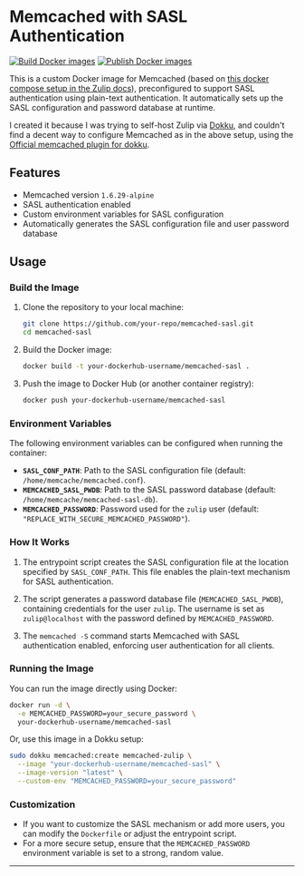 # Memcached with SASL Authentication

[![Build Docker images](https://github.com/engineervix/docker-memcached-sasl/actions/workflows/build-docker-image.yml/badge.svg)](https://github.com/engineervix/docker-memcached-sasl/actions/workflows/build-docker-image.yml)
[![Publish Docker images](https://github.com/engineervix/docker-memcached-sasl/actions/workflows/publish-docker-image.yml/badge.svg)](https://github.com/engineervix/docker-memcached-sasl/actions/workflows/publish-docker-image.yml)


This is a custom Docker image for Memcached (based on [this docker compose setup in the Zulip docs](https://github.com/zulip/docker-zulip/blob/6a75497a17e4ed727fb011f39f84cd64ac9ea36f/docker-compose.yml#L18C1-L25C26)), preconfigured to support SASL authentication using plain-text authentication. It automatically sets up the SASL configuration and password database at runtime.

I created it because I was trying to self-host Zulip via [Dokku](https://dokku.com/), and couldn't find a decent way to configure Memcached as in the above setup, using the [Official memcached plugin for dokku](https://github.com/dokku/dokku-memcached).

## Features

- Memcached version `1.6.29-alpine`
- SASL authentication enabled
- Custom environment variables for SASL configuration
- Automatically generates the SASL configuration file and user password database

## Usage

### Build the Image

1. Clone the repository to your local machine:

   ```bash
   git clone https://github.com/your-repo/memcached-sasl.git
   cd memcached-sasl
    ```

2. Build the Docker image:

    ```bash
    docker build -t your-dockerhub-username/memcached-sasl .
    ```

3. Push the image to Docker Hub (or another container registry):

    ```bash
    docker push your-dockerhub-username/memcached-sasl
    ```

### Environment Variables

The following environment variables can be configured when running the container:

-   **`SASL_CONF_PATH`**: Path to the SASL configuration file (default: `/home/memcache/memcached.conf`).
-   **`MEMCACHED_SASL_PWDB`**: Path to the SASL password database (default: `/home/memcache/memcached-sasl-db`).
-   **`MEMCACHED_PASSWORD`**: Password used for the `zulip` user (default: `"REPLACE_WITH_SECURE_MEMCACHED_PASSWORD"`).

### How It Works

1.  The entrypoint script creates the SASL configuration file at the location specified by `SASL_CONF_PATH`. This file enables the plain-text mechanism for SASL authentication.

2.  The script generates a password database file (`MEMCACHED_SASL_PWDB`), containing credentials for the user `zulip`. The username is set as `zulip@localhost` with the password defined by `MEMCACHED_PASSWORD`.

3.  The `memcached -S` command starts Memcached with SASL authentication enabled, enforcing user authentication for all clients.

### Running the Image

You can run the image directly using Docker:

```bash
docker run -d \
  -e MEMCACHED_PASSWORD=your_secure_password \
  your-dockerhub-username/memcached-sasl
```

Or, use this image in a Dokku setup:

```bash
sudo dokku memcached:create memcached-zulip \
  --image "your-dockerhub-username/memcached-sasl" \
  --image-version "latest" \
  --custom-env "MEMCACHED_PASSWORD=your_secure_password"
```

### Customization

-   If you want to customize the SASL mechanism or add more users, you can modify the `Dockerfile` or adjust the entrypoint script.
-   For a more secure setup, ensure that the `MEMCACHED_PASSWORD` environment variable is set to a strong, random value.

---